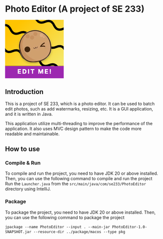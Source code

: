 # Photo Editor (A project of SE 233)

![Logo](./package/macos/PhotoEditor-background.png)

## Introduction
This is a project of SE 233, which is a photo editor. It can be used to batch edit photos, such as add watermarks, resizing, etc. It is a GUI application, and it is written in Java.

This application utilize multi-threading to improve the performance of the application. It also uses MVC design pattern to make the code more readable and maintainable.

## How to use
### Compile & Run
To compile and run the project, you need to have JDK 20 or above installed. Then, you can use the following command to compile and run the project
Run the `Launcher.java` from the `src/main/java/com/se233/PhotoEditor` directory using IntelliJ.

### Package
To package the project, you need to have JDK 20 or above installed. Then, you can use the following command to package the project

```shell
jpackage --name PhotoEditor --input . --main-jar PhotoEditor-1.0-SNAPSHOT.jar --resource-dir ../package/macos --type pkg
```